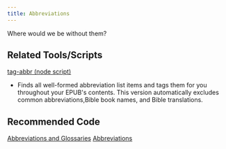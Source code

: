 ```yaml
---
title: Abbreviations
---
```


Where would we be without them?

## Related Tools/Scripts

[tag-abbr (node script)](https://www.npmjs.com/package/@bhdirect/tag-abbr)

* Finds all well-formed abbreviation list items and tags them for you throughout your EPUB's contents. This version automatically excludes common abbreviations,Bible book names, and Bible translations.

## Recommended Code

[Abbreviations and Glossaries](../code/structural_types.html#Abbreviations-and-Glossaries)
[Abbreviations](../code/general_types.html#Abbreviations)